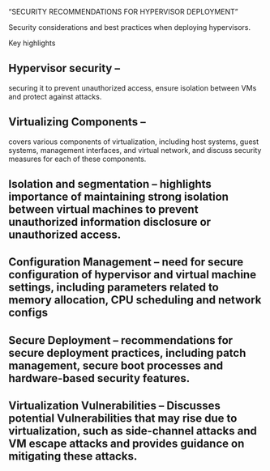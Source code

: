 “SECURITY RECOMMENDATIONS FOR HYPERVISOR DEPLOYMENT”

Security considerations and best practices when deploying hypervisors.  

Key highlights

## Hypervisor security – 
securing it to prevent unauthorized access, ensure isolation between VMs and protect against attacks.

## Virtualizing Components – 
covers various components of virtualization, including host systems, guest systems, management interfaces, and virtual network, and discuss security measures for each of these components. 

## Isolation and segmentation – highlights importance of maintaining strong isolation between virtual machines to prevent unauthorized information disclosure or unauthorized access.

## Configuration Management – need for secure configuration of hypervisor and virtual machine settings, including parameters related to memory allocation, CPU scheduling and network configs

## Secure Deployment – recommendations for secure deployment practices, including patch management, secure boot processes and hardware-based security features.

## Virtualization Vulnerabilities – Discusses potential Vulnerabilities that may rise due to virtualization, such as side-channel attacks and VM escape attacks and provides guidance on mitigating these attacks.

